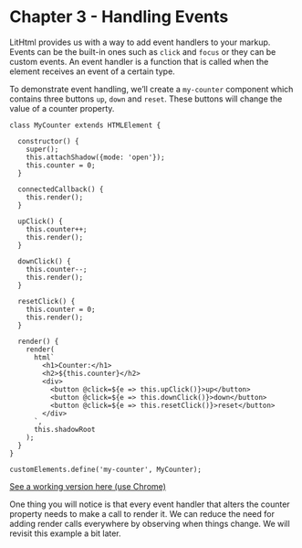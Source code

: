 # Chapter 3 - Handling Events

LitHtml provides us with a way to add event handlers to your markup. Events can be the built-in ones such as `click` and `focus` or they can be custom events. An event handler is a function that is called when the element receives an event of a certain type.

To demonstrate event handling, we’ll create a `my-counter` component which contains three buttons `up`, `down` and `reset`. These buttons will change the value of a counter property.

    class MyCounter extends HTMLElement {
      
      constructor() { 
        super();
        this.attachShadow({mode: 'open'});
        this.counter = 0; 
      }
      
      connectedCallback() {  
        this.render();
      } 
      
      upClick() {
        this.counter++;
        this.render();
      }
      
      downClick() {
        this.counter--;
        this.render();
      }

      resetClick() {
        this.counter = 0;
        this.render();
      }
      
      render() { 
        render( 
          html`
            <h1>Counter:</h1>
            <h2>${this.counter}</h2>           
            <div>
              <button @click=${e => this.upClick()}>up</button>
              <button @click=${e => this.downClick()}>down</button>           
              <button @click=${e => this.resetClick()}>reset</button>        
            </div>
          `, 
          this.shadowRoot 
        );
      }
    }
      
    customElements.define('my-counter', MyCounter);

[See a working version here (use Chrome)](https://codepen.io/jhlagado/pen/RYzKwm?editors=1101)

One thing you will notice is that every event handler that alters the counter property needs to make a call to render it. We can reduce the need for adding render calls everywhere by observing when things change. We will revisit this example a bit later.
